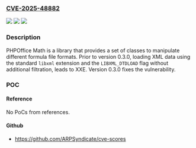 ### [CVE-2025-48882](https://cve.mitre.org/cgi-bin/cvename.cgi?name=CVE-2025-48882)
![](https://img.shields.io/static/v1?label=Product&message=Math&color=blue)
![](https://img.shields.io/static/v1?label=Version&message=%3D%20%3C%200.3.0%20&color=brighgreen)
![](https://img.shields.io/static/v1?label=Vulnerability&message=CWE-611%3A%20Improper%20Restriction%20of%20XML%20External%20Entity%20Reference&color=brighgreen)

### Description

PHPOffice Math is a library that provides a set of classes to manipulate different formula file formats. Prior to version 0.3.0, loading XML data using the standard `libxml` extension and the `LIBXML_DTDLOAD` flag without additional filtration, leads to XXE. Version 0.3.0 fixes the vulnerability.

### POC

#### Reference
No PoCs from references.

#### Github
- https://github.com/ARPSyndicate/cve-scores

